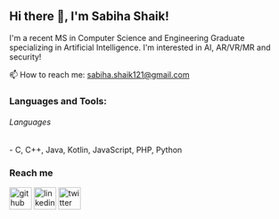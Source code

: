 ## Hi there 👋, I'm Sabiha Shaik!
 I'm a recent MS in Computer Science and Engineering Graduate specializing in Artificial Intelligence. I'm interested in AI, AR/VR/MR and security!

📫 How to reach me: sabiha.shaik121@gmail.com 


<h3 align="left">Languages and Tools:</h3>
<h6> Languages </h6>
 - C, C++, Java, Kotlin, JavaScript, PHP, Python

### Reach me
[<img src='https://cdn.jsdelivr.net/npm/simple-icons@3.0.1/icons/github.svg' alt='github' height='40'>](https://github.com/Sabihashaik)  [<img src='https://cdn.jsdelivr.net/npm/simple-icons@3.0.1/icons/linkedin.svg' alt='linkedin' height='40'>](https://www.linkedin.com/in/sabiha-shaik/)  [<img src='https://cdn.jsdelivr.net/npm/simple-icons@3.0.1/icons/twitter.svg' alt='twitter' height='40'>](https://twitter.com/sabiha_shaik_)  
 
